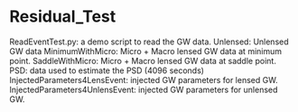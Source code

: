 # Residual_Test

ReadEventTest.py: a demo script to read the GW data.
Unlensed: Unlensed GW data
MinimumWithMicro: Micro + Macro lensed GW data at minimum point.
SaddleWithMicro: Micro + Macro lensed GW data at saddle point.
PSD: data used to estimate the PSD (4096 seconds)
InjectedParameters4LensEvent: injected GW parameters for lensed GW.
InjectedParameters4UnlensEvent: injected GW parameters for unlensed GW.
